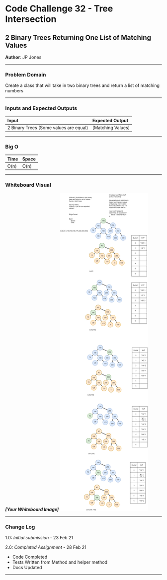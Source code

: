 ﻿# Code Challenge 32 - Tree Intersection

## 2 Binary Trees Returning One List of Matching Values
**Author**: JP Jones

---

### Problem Domain
Create a class that will take in two binary trees and return a list of matching numbers

---

### Inputs and Expected Outputs

Input |Expected Output   |
| :----------- | :----------- |
|2 Binary Trees (Some values are equal)|[Matching Values]|



---

### Big O


| Time | Space |
| :----------- | :----------- |
| O(n) | O(n) |

---

### Whiteboard Visual
***[Your Whiteboard Image]***
![Code Challenge 31 Whiteboard](./assets/CodeChallenge32.png)


---

### Change Log

1.0: *Initial submission* - 23 Feb 21

2.0: *Completed Assignment* - 28 Feb 21
+ Code Completed
+ Tests Written from Method and helper method
+ Docs Updated

---